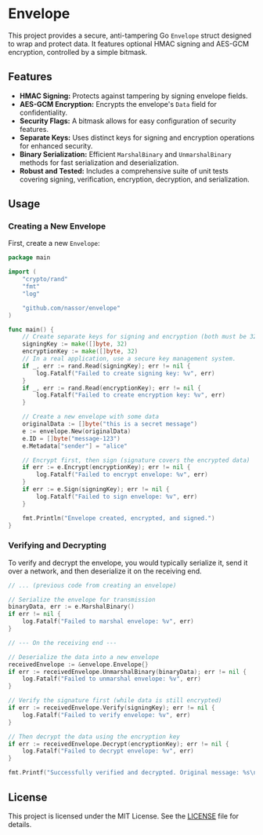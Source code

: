 # Envelope

This project provides a secure, anti-tampering Go `Envelope` struct designed to wrap and protect data. It features optional HMAC signing and AES-GCM encryption, controlled by a simple bitmask.

## Features

* **HMAC Signing:** Protects against tampering by signing envelope fields.
* **AES-GCM Encryption:** Encrypts the envelope's `Data` field for confidentiality.
* **Security Flags:** A bitmask allows for easy configuration of security features.
* **Separate Keys:** Uses distinct keys for signing and encryption operations for enhanced security.
* **Binary Serialization:** Efficient `MarshalBinary` and `UnmarshalBinary` methods for fast serialization and deserialization.
* **Robust and Tested:** Includes a comprehensive suite of unit tests covering signing, verification, encryption, decryption, and serialization.

## Usage

### Creating a New Envelope

First, create a new `Envelope`:

```go
package main

import (
    "crypto/rand"
    "fmt"
    "log"

    "github.com/nassor/envelope"
)

func main() {
    // Create separate keys for signing and encryption (both must be 32 bytes)
    signingKey := make([]byte, 32)
    encryptionKey := make([]byte, 32)
    // In a real application, use a secure key management system.
    if _, err := rand.Read(signingKey); err != nil {
        log.Fatalf("Failed to create signing key: %v", err)
    }
    if _, err := rand.Read(encryptionKey); err != nil {
        log.Fatalf("Failed to create encryption key: %v", err)
    }

    // Create a new envelope with some data
    originalData := []byte("this is a secret message")
    e := envelope.New(originalData)
    e.ID = []byte("message-123")
    e.Metadata["sender"] = "alice"

    // Encrypt first, then sign (signature covers the encrypted data)
    if err := e.Encrypt(encryptionKey); err != nil {
        log.Fatalf("Failed to encrypt envelope: %v", err)
    }
    if err := e.Sign(signingKey); err != nil {
        log.Fatalf("Failed to sign envelope: %v", err)
    }

    fmt.Println("Envelope created, encrypted, and signed.")
}
```

### Verifying and Decrypting

To verify and decrypt the envelope, you would typically serialize it, send it over a network, and then deserialize it on the receiving end.

```go
// ... (previous code from creating an envelope)

// Serialize the envelope for transmission
binaryData, err := e.MarshalBinary()
if err != nil {
    log.Fatalf("Failed to marshal envelope: %v", err)
}

// --- On the receiving end ---

// Deserialize the data into a new envelope
receivedEnvelope := &envelope.Envelope{}
if err := receivedEnvelope.UnmarshalBinary(binaryData); err != nil {
    log.Fatalf("Failed to unmarshal envelope: %v", err)
}

// Verify the signature first (while data is still encrypted)
if err := receivedEnvelope.Verify(signingKey); err != nil {
    log.Fatalf("Failed to verify envelope: %v", err)
}

// Then decrypt the data using the encryption key
if err := receivedEnvelope.Decrypt(encryptionKey); err != nil {
    log.Fatalf("Failed to decrypt envelope: %v", err)
}

fmt.Printf("Successfully verified and decrypted. Original message: %s\n", receivedEnvelope.Data)
```

## License

This project is licensed under the MIT License. See the [LICENSE](LICENSE) file for details.
